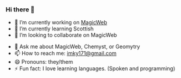 ### Hi there 👋

- 🔭 I’m currently working on [MagicWeb](https://pypi.org/project/Magicweb/)
- 🌱 I’m currently learning Scottish
- 👯 I’m looking to collaborate on MagicWeb
<!-- - 🤔 I’m looking for help with  -->
- 💬 Ask me about MagicWeb, Chemyst, or Geomytry
- 📫 How to reach me: imky171@gmail.com
- 😄 Pronouns: they/them
- ⚡ Fun fact: I love learning languages. (Spoken and programming)
